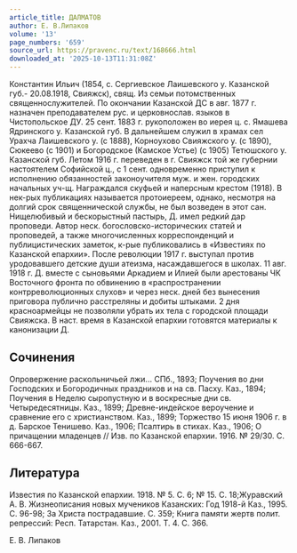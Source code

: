 ```yaml
---
article_title: ДАЛМАТОВ
author: Е. В.Липаков
volume: '13'
page_numbers: '659'
source_url: https://pravenc.ru/text/168666.html
downloaded_at: '2025-10-13T11:31:08Z'
---
```


Константин Ильич (1854, с. Сергиевское Лаишевского у. Казанской губ.- 20.08.1918, Свияжск), свящ. Из семьи потомственных священнослужителей. По окончании Казанской ДС в авг. 1877 г. назначен преподавателем рус. и церковнослав. языков в Чистопольское ДУ. 25 сент. 1883 г. рукоположен во иерея ц. с. Ямашева Ядринского у. Казанской губ. В дальнейшем служил в храмах сел Урахча Лаишевского у. (с 1888), Корноухово Свияжского у. (с 1890), Сюкеево (с 1901) и Богородское (Камское Устье) (с 1905) Тетюшского у. Казанской губ. Летом 1916 г. переведен в г. Свияжск той же губернии настоятелем Софийской ц., с 1 сент. одновременно приступил к исполнению обязанностей законоучителя муж. и жен. городских начальных уч-щ. Награждался скуфьей и наперсным крестом (1918). В нек-рых публикациях называется протоиереем, однако, несмотря на долгий срок священнической службы, не был возведен в этот сан. Нищелюбивый и бескорыстный пастырь, Д. имел редкий дар проповеди. Автор неск. богословско-исторических статей и проповедей, а также многочисленных корреспонденций и публицистических заметок, к-рые публиковались в «Известиях по Казанской епархии». После революции 1917 г. выступал против уродовавшего детские души атеизма, насаждавшегося в школах. 11 авг. 1918 г. Д. вместе с сыновьями Аркадием и Илией были арестованы ЧК Восточного фронта по обвинению в «распространении контрреволюционных слухов» и через неск. дней без вынесения приговора публично расстреляны и добиты штыками. 2 дня красноармейцы не позволяли убрать их тела с городской площади Свияжска. В наст. время в Казанской епархии готовятся материалы к канонизации Д.

## Сочинения

Опровержение раскольничьей лжи... СПб., 1893; Поучения во дни Господских и Богородичных праздников и на св. Пасху. Каз., 1894; Поучения в Неделю сыропустную и в воскресные дни св. Четыредесятницы. Каз., 1899; Древне-индейское вероучение и сравнение его с христианством. Каз., 1899; Торжество 15 июня 1906 г. в д. Барское Тенишево. Каз., 1906; Псалтирь в стихах. Каз., 1906; О причащении младенцев // Изв. по Казанской епархии. 1916. № 29/30. С. 666-667.

## Литература

Известия по Казанской епархии. 1918. № 5. С. 6; № 15. С. 18;Журавский А. В. Жизнеописания новых мучеников Казанских: Год 1918-й Каз., 1995. С. 96-98; За Христа пострадавшие. С. 359; Книга памяти жертв полит. репрессий: Респ. Татарстан. Каз., 2001. Т. 4. С. 366.

Е. В.  Липаков
